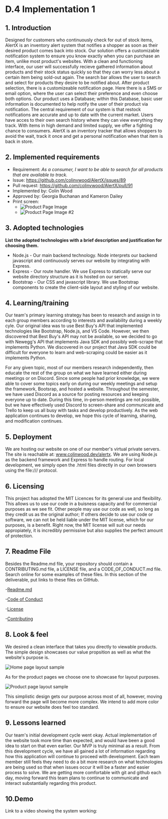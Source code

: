 # D.4 Implementation 1

## 1. Introduction

Designed for customers who continuously check for out of stock items, AlertX is an inventory alert system that notifies a shopper as soon as their desired product comes back into stock. Our solution offers a customizable notification system to ensure you know exactly when you can purchase an item, unlike most product's websites. With a clean and functioning interface, our user will successfully recieve gathered information about products and their stock status quickly so that they can worry less about a certain item being sold-out again. The search bar allows the user to search and select for products they desire to be notified about. After product selection, there is a customizeable notification page. Here there is a SMS or email option, where the user can select their preference and even choose both options. Our product uses a Database; within this Database, basic user information is documented to help notify the user of their product via notification. The central requirement of our system is that restock notifications are accurate and up to date with the current market. Users have acces to their own search history where they can view everything they track. With items in high demand and limited supply, we offer a fighting chance to consumers. AlertX is an inventory tracker that allows shoppers to avoid the wait, track it once and get a personal notification when that item is back in store.

## 2. Implemented requirements

* Requirement: _As a consumer, I want to be able to search for all products that are available to track._
* Issue: https://github.com/colinvwood/AlertX/issues/89
* Pull request: https://github.com/colinvwood/AlertX/pull/91
* Implemented by: Colin Wood
* Approved by: Georgia Buchanan and Kameron Dailey
* Print screen: 
  * ![Product Page Image](../site/public/images/Product_page.png)
  * ![Product Page Image #2](../site/public/images/Product_page_2.png)

## 3. Adopted technologies

**List the adopted technologies with a brief description and justification for choosing them.**

* Node.js - Our main backend technology. Node interprets our backend javascript and continuously serves our website by integrating with Express.
* Express - Our route handler. We use Express to statically serve our website directory structure as it is hosted on our server.
* Bootstrap - Our CSS and javascript library. We use Bootstrap components to create the client-side layout and styling of our website.

## 4. Learning/training

Our team's primary learning strategy has been to research and assign in to each group members according to interests and availability during a weekly cyle. Our original idea was to use Best Buy's API that implemented technologies like Bootstrap, Node.js, and VS Code. However, we then discovered that Best Buy's API may not be available, so we decided to go with Newegg's API that implements Java SDK and possibly web-scrape that implements Python. We discovered in our project that Java SDK could be difficult for everyone to learn and web-scraping could be easier as it implements Python. 

For any given topic, most of our members research independently, then educate the rest of the group on what we have learned either during meetings or on Discord. Since some people had prior knowledge, we were able to cover some topics early on during our weekly meetings and setup the framework, Bootsrap, and hosted a website. Throughout the semester, we have used Discord as a source for posting resources and keeping everyone up to date. During this time, in-person meetings are not possible, but we have effectively used Discord to screen-share and communicate and Trello to keep us all busy with tasks and develop productively. As the web application continues to develop, we hope this cycle of learning, sharing, and modification continues. 

## 5. Deployment

We are hosting our website on one of our member's virtual private servers. The site is reachable at: www.colinwood.dev/alertx. We are using Node.js as the backend framework and Express to handle routing. For local development, we simply open the .html files directly in our own browsers using the file:/// protocol.

## 6. Licensing

This project has adopted the MIT Licences for its general use and flexibility. This allows us to use our code in a buisness capacity and for commercial purposes as we see fit. Other people may use our code as well, so long as they credit us as the original author; If others decide to use our code or software, we can not be held liable under the MIT license, which for our purposes, is a benefit. Right now, the MIT license will suit our needs appropiately, it is incredibly permissive but also supplies the perfect amount of protection.

## 7. Readme File
Besides the Readme.md file, your repository should contain a CONTRIBUTING.md 
file, a LICENSE file, and a CODE_OF_CONDUCT.md file. Search online for some 
examples of these files. In this section of the deliverable, put links to these files on GitHub.

-[Readme.md](https://github.com/colinvwood/AlertX/blob/main/README.md)

-[Code of Conduct](https://github.com/colinvwood/AlertX/blob/main/CODE_OF_CONDUCT.md)

-[License](https://github.com/colinvwood/AlertX/blob/main/LICENSE)

-[Contributing](https://github.com/colinvwood/AlertX/blob/main/LICENSE)

## 8. Look & feel

We desired a clean interface that takes you directly to viewable products. The simple design showcases our value propsition as well as what the website's purpose is.

![Home page layout sample](../site/public/images/home_page_sample.jpg)

As for the product pages we choose one to showcase for layout purposes.

![Product page layout sample](../site/public/images/product_page_sample.jpg)

This simplistic design gets our purpose across most of all, however, moving forward the page will become more complex. We intend to add more color to ensure our website does feel too standard.

## 9. Lessons learned

Our team's initial development cycle went okay. Actual implementation of the website took more time than expected, and would have been a good idea to start on that even earlier. Our MVP is truly minimal as a result. From this development cycle, we have all gained a lot of information regarding how this application will continue to proceed with development. Each team member still feels they need to do a bit more research on what technologies are being used so that when issues occur it will be a faster and easier process to solve. We are getting more comfortable with git and github each day, moving forward this team plans to continue to communicate and interact substantially regarding this product.

## 10.Demo

Link to a video showing the system working: 
